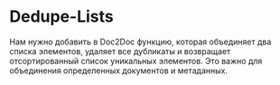 # Dedupe-Lists
Нам нужно добавить в Doc2Doc функцию, которая объединяет два списка элементов, удаляет все дубликаты и возвращает отсортированный список уникальных элементов. Это важно для объединения определенных документов и метаданных.
